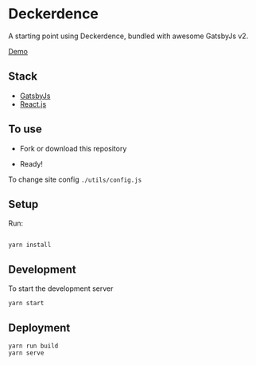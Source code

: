 # Deckerdence

A starting point using Deckerdence, bundled with awesome GatsbyJs v2.

[Demo](https://deckerdence.netlify.com/)

## Stack

- [GatsbyJs](https://www.gatsbyjs.org/)
- [React.js](https://reactjs.org/)

## To use

- Fork or download this repository

- Ready!

To change site config `./utils/config.js`

## Setup

Run:

```

yarn install

```

## Development

To start the development server

```
yarn start
```

## Deployment

```
yarn run build
yarn serve
```
